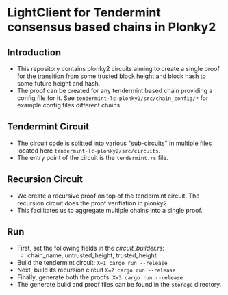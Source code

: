 # LightClient for Tendermint consensus based chains in Plonky2

## Introduction
- This repository contains plonky2 circuits aiming to create a single proof for the transition from some trusted block height and block hash to some future height and hash.
- The proof can be created for any tendermint based chain providing a config file for it. See `tendermint-lc-plonky2/src/chain_config/*` for example config files different chains.

## Tendermint Circuit
- The circuit code is splitted into various "sub-circuits" in multiple files located here `tendermint-lc-plonky2/src/circuits`.
- The entry point of the circuit is the `tendermint.rs` file.

## Recursion Circuit
- We create a recursive proof on top of the tendermint circuit. The recursion circuit does the proof verifiation in plonky2.
- This facilitates us to aggregate multiple chains into a single proof.

## Run
- First, set the following fields in the *circuit_builder.rs*:
  - chain_name, untrusted_height, trusted_height
- Build the tendermint circuit:
`X=1 cargo run --release`
- Next, build its recursion circuit
`X=2 cargo run --release`
- Finally, generate both the proofs:
`X=3 cargo run --release`
- The generate build and proof files can be found in the `storage` directory.